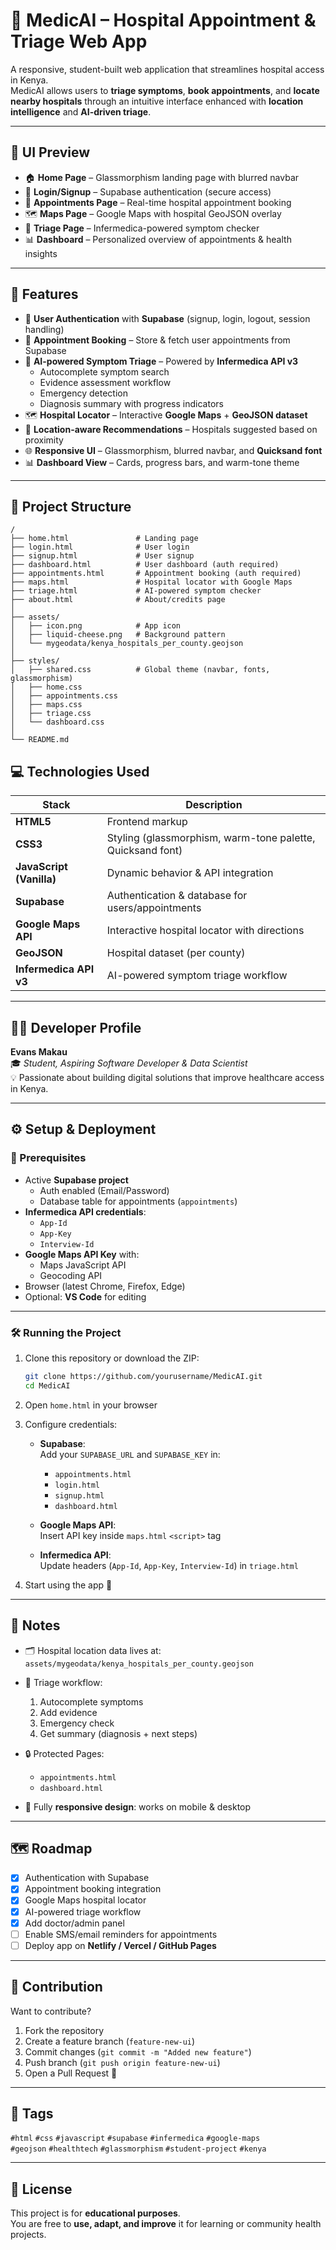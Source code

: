 # 🏥 MedicAI – Hospital Appointment & Triage Web App  

A responsive, student-built web application that streamlines hospital access in Kenya.  
MedicAI allows users to **triage symptoms**, **book appointments**, and **locate nearby hospitals** through an intuitive interface enhanced with **location intelligence** and **AI-driven triage**.  

---

## 📸 UI Preview  
 

- 🏠 **Home Page** – Glassmorphism landing page with blurred navbar  
- 🔐 **Login/Signup** – Supabase authentication (secure access)  
- 📅 **Appointments Page** – Real-time hospital appointment booking  
- 🗺️ **Maps Page** – Google Maps with hospital GeoJSON overlay  
- 🤖 **Triage Page** – Infermedica-powered symptom checker  
- 📊 **Dashboard** – Personalized overview of appointments & health insights  

---

## 🚀 Features  

- 🔐 **User Authentication** with **Supabase** (signup, login, logout, session handling)  
- 📅 **Appointment Booking** – Store & fetch user appointments from Supabase  
- 🤖 **AI-powered Symptom Triage** – Powered by **Infermedica API v3**  
  - Autocomplete symptom search  
  - Evidence assessment workflow  
  - Emergency detection  
  - Diagnosis summary with progress indicators  
- 🗺️ **Hospital Locator** – Interactive **Google Maps** + **GeoJSON dataset**  
- 📍 **Location-aware Recommendations** – Hospitals suggested based on proximity  
- 🌐 **Responsive UI** – Glassmorphism, blurred navbar, and **Quicksand font**  
- 📊 **Dashboard View** – Cards, progress bars, and warm-tone theme  

---

## 📁 Project Structure  

```
/
├── home.html               # Landing page
├── login.html              # User login
├── signup.html             # User signup
├── dashboard.html          # User dashboard (auth required)
├── appointments.html       # Appointment booking (auth required)
├── maps.html               # Hospital locator with Google Maps
├── triage.html             # AI-powered symptom checker
├── about.html              # About/credits page
│
├── assets/
│   ├── icon.png            # App icon
│   ├── liquid-cheese.png   # Background pattern
│   └── mygeodata/kenya_hospitals_per_county.geojson
│
├── styles/
│   ├── shared.css          # Global theme (navbar, fonts, glassmorphism)
│   ├── home.css
│   ├── appointments.css
│   ├── maps.css
│   ├── triage.css
│   └── dashboard.css
│
└── README.md
```
## 💻 Technologies Used  

| Stack | Description |
|-------|-------------|
| **HTML5** | Frontend markup |
| **CSS3** | Styling (glassmorphism, warm-tone palette, Quicksand font) |
| **JavaScript (Vanilla)** | Dynamic behavior & API integration |
| **Supabase** | Authentication & database for users/appointments |
| **Google Maps API** | Interactive hospital locator with directions |
| **GeoJSON** | Hospital dataset (per county) |
| **Infermedica API v3** | AI-powered symptom triage workflow |

---

## 👨‍💻 Developer Profile  

**Evans Makau**  
🎓 *Student, Aspiring Software Developer & Data Scientist*  
💡 Passionate about building digital solutions that improve healthcare access in Kenya.  

---

## ⚙️ Setup & Deployment  

### 🔑 Prerequisites  

- Active **Supabase project**  
  - Auth enabled (Email/Password)  
  - Database table for appointments (`appointments`)  
- **Infermedica API credentials**:  
  - `App-Id`  
  - `App-Key`  
  - `Interview-Id`  
- **Google Maps API Key** with:  
  - Maps JavaScript API  
  - Geocoding API  
- Browser (latest Chrome, Firefox, Edge)  
- Optional: **VS Code** for editing  

---

### 🛠️ Running the Project  

1. Clone this repository or download the ZIP:  
   ```bash
   git clone https://github.com/yourusername/MedicAI.git
   cd MedicAI
2. Open `home.html` in your browser  

3. Configure credentials:  

   - **Supabase**:  
     Add your `SUPABASE_URL` and `SUPABASE_KEY` in:  
     - `appointments.html`  
     - `login.html`  
     - `signup.html`  
     - `dashboard.html`  

   - **Google Maps API**:  
     Insert API key inside `maps.html` `<script>` tag  

   - **Infermedica API**:  
     Update headers (`App-Id`, `App-Key`, `Interview-Id`) in `triage.html`  

4. Start using the app 🚀  

---

## 📌 Notes  

- 🗂️ Hospital location data lives at:  
  `assets/mygeodata/kenya_hospitals_per_county.geojson`  

- 🧠 Triage workflow:  
  1. Autocomplete symptoms  
  2. Add evidence  
  3. Emergency check  
  4. Get summary (diagnosis + next steps)  

- 🔒 Protected Pages:  
  - `appointments.html`  
  - `dashboard.html`  

- 📱 Fully **responsive design**: works on mobile & desktop  

---

## 🗺️ Roadmap  

- [x] Authentication with Supabase  
- [x] Appointment booking integration  
- [x] Google Maps hospital locator  
- [x] AI-powered triage workflow  
- [x] Add doctor/admin panel  
- [ ] Enable SMS/email reminders for appointments  
- [ ] Deploy app on **Netlify / Vercel / GitHub Pages**  

---

## 🤝 Contribution  

Want to contribute?  

1. Fork the repository  
2. Create a feature branch (`feature-new-ui`)  
3. Commit changes (`git commit -m "Added new feature"`)  
4. Push branch (`git push origin feature-new-ui`)  
5. Open a Pull Request 🎉  

---

## 🔖 Tags  

`#html` `#css` `#javascript` `#supabase` `#infermedica` `#google-maps`  
`#geojson` `#healthtech` `#glassmorphism` `#student-project` `#kenya`  

---

## 📜 License  

This project is for **educational purposes**.  
You are free to **use, adapt, and improve** it for learning or community health projects.  
